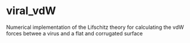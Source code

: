 # viral_vdW
Numerical implementation of the Lifschitz theory for calculating the vdW forces betwee a virus and a flat and corrugated surface
